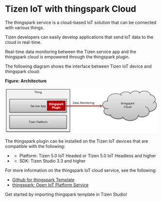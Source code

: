 # Tizen IoT with thingspark Cloud

The thingspark service is a cloud-based IoT solution that can be connected with various things. 

Tizen developers can easily develop applications that send IoT data to the cloud in real-time.

Real-time data monitoring between the Tizen service app and the thingspark cloud is empowered through the thingspark plugin.

The following diagram shows the interface between Tizen IoT device and thingspark cloud:


**Figure: Architecture**

![Architecture](media/architecture_thingspark.png)

The thingspark plugin can be installed on the Tizen IoT devices that are compatible with the following:

* - Platform: Tizen 5.0 IoT Headed or Tizen 5.0 IoT Headless and higher
* - SDK: Tizen Studio 3.3 and higher

For more information on the thingspark IoT cloud service, see the following:

- [Github for thingspark Template](https://github.com/theksystem/tizen_to_thingspark_example)
- [thingspark: Open IoT Platform Service](https://www.thingspark.co.kr)


Get started by importing thingspark template in Tizen Studio!
